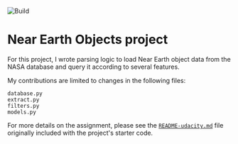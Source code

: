 ![Build](https://github.com/ilCatania/udacity-python-course/actions/workflows/near-earth-objects.yml/badge.svg)

Near Earth Objects project
==========================

For this project, I wrote parsing logic to load
Near Earth object data from the NASA database
and query it according to several features.

My contributions are limited to changes in the 
following files:
```
database.py
extract.py
filters.py
models.py
```

For more details on the assignment, please see
the [`README-udacity.md`](./README-udacity.md)
file originally included with the project's 
starter code.
